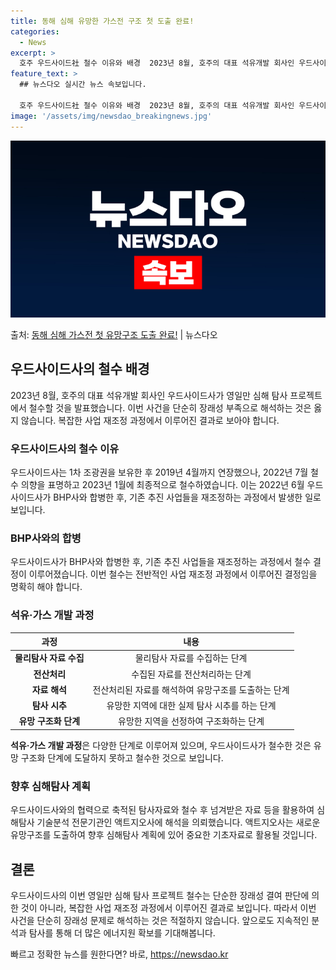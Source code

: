 ```yaml
---
title: 동해 심해 유망한 가스전 구조 첫 도출 완료!
categories:
  - News
excerpt: >
  호주 우드사이드社 철수 이유와 배경  2023년 8월, 호주의 대표 석유개발 회사인 우드사이드社는 영일만 심…
feature_text: >
  ## 뉴스다오 실시간 뉴스 속보입니다.

  호주 우드사이드社 철수 이유와 배경  2023년 8월, 호주의 대표 석유개발 회사인 우드사이드社는 영일만 심…
image: '/assets/img/newsdao_breakingnews.jpg'
---
```


![뉴스다오 속보](/assets/img/newsdao_breakingnews.jpg)

<p>출처: <a href="https://newsdao.kr/4139" rel="dofollow">동해 심해 가스전 첫 유망구조 도출 완료!</a> | 뉴스다오</p>

<h2 data-ke-size="size26">우드사이드사의 철수 배경</h2>
<p data-ke-size="size16">2023년 8월, 호주의 대표 석유개발 회사인 우드사이드사가 영일만 심해 탐사 프로젝트에서 철수할 것을 발표했습니다. 이번 사건을 단순히 장래성 부족으로 해석하는 것은 옳지 않습니다. 복잡한 사업 재조정 과정에서 이루어진 결과로 보아야 합니다.</p>

<h3 data-ke-size="size24">우드사이드사의 철수 이유</h3>
<p data-ke-size="size16">우드사이드사는 1차 조광권을 보유한 후 2019년 4월까지 연장했으나, 2022년 7월 철수 의향을 표명하고 2023년 1월에 최종적으로 철수하였습니다. 이는 2022년 6월 우드사이드사가 BHP사와 합병한 후, 기존 추진 사업들을 재조정하는 과정에서 발생한 일로 보입니다.</p>

<h3 data-ke-size="size24">BHP사와의 합병</h3>
<p data-ke-size="size16">우드사이드사가 BHP사와 합병한 후, 기존 추진 사업들을 재조정하는 과정에서 철수 결정이 이루어졌습니다. 이번 철수는 전반적인 사업 재조정 과정에서 이루어진 결정임을 명확히 해야 합니다.</p>

<h3 data-ke-size="size24">석유·가스 개발 과정</h3>
<table>
<thead>
<tr>
<th>과정</th>
<th>내용</th>
</tr>
</thead>
<tbody>
<tr>
<td style="text-align: center; height: 17px;"><b>물리탐사 자료 수집</b></td>
<td style="text-align: center; height: 17px;">물리탐사 자료를 수집하는 단계</td>
</tr>
<tr>
<td style="text-align: center; height: 17px;"><b>전산처리</b></td>
<td style="text-align: center; height: 17px;">수집된 자료를 전산처리하는 단계</td>
</tr>
<tr>
<td style="text-align: center; height: 17px;"><b>자료 해석</b></td>
<td style="text-align: center; height: 17px;">전산처리된 자료를 해석하여 유망구조를 도출하는 단계</td>
</tr>
<tr>
<td style="text-align: center; height: 17px;"><b>탐사 시추</b></td>
<td style="text-align: center; height: 17px;">유망한 지역에 대한 실제 탐사 시추를 하는 단계</td>
</tr>
<tr>
<td style="text-align: center; height: 17px;"><b>유망 구조화 단계</b></td>
<td style="text-align: center; height: 17px;">유망한 지역을 선정하여 구조화하는 단계</td>
</tr>
</tbody>
</table>

<p data-ke-size="size16"><b>석유·가스 개발 과정</b>은 다양한 단계로 이루어져 있으며, 우드사이드사가 철수한 것은 유망 구조화 단계에 도달하지 못하고 철수한 것으로 보입니다.</p>

<h3 data-ke-size="size24">향후 심해탐사 계획</h3>
<p data-ke-size="size16">우드사이드사와의 협력으로 축적된 탐사자료와 철수 후 넘겨받은 자료 등을 활용하여 심해탐사 기술분석 전문기관인 액트지오사에 해석을 의뢰했습니다. 액트지오사는 새로운 유망구조를 도출하여 향후 심해탐사 계획에 있어 중요한 기초자료로 활용될 것입니다.</p>

<h2 data-ke-size="size26">결론</h2>
<p data-ke-size="size16">우드사이드사의 이번 영일만 심해 탐사 프로젝트 철수는 단순한 장래성 결여 판단에 의한 것이 아니라, 복잡한 사업 재조정 과정에서 이루어진 결과로 보입니다. 따라서 이번 사건을 단순히 장래성 문제로 해석하는 것은 적절하지 않습니다. 앞으로도 지속적인 분석과 탐사를 통해 더 많은 에너지원 확보를 기대해봅니다.</p> 

빠르고 정확한 뉴스를 원한다면? 바로, <a href="https://newsdao.kr" rel="dofollow">https://newsdao.kr</a>


